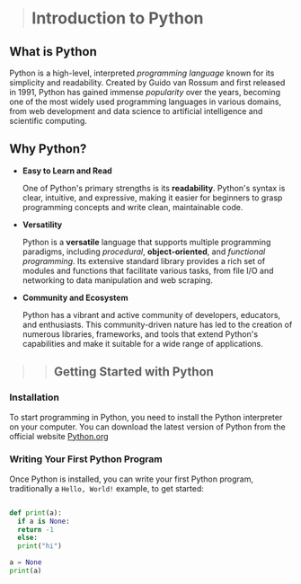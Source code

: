 > # Introduction to Python

## **What is Python**

Python is a high-level, interpreted *programming language* known for its simplicity and readability. Created by Guido van Rossum and first released in 1991, Python has gained immense *popularity* over the years, becoming one of the most widely used programming languages in various domains, from web development and data science to artificial intelligence and scientific computing.

## **Why Python?**

- **Easy to Learn and Read**

  One of Python's primary strengths is its **readability**. Python's syntax is clear, intuitive, and expressive, making it easier for beginners to grasp programming concepts and write clean, maintainable code.

- **Versatility**

  Python is a **versatile** language that supports multiple programming paradigms, including *procedural*, **object-oriented**, and _functional programming_. Its extensive standard library provides a rich set of modules and functions that facilitate various tasks, from file I/O and networking to data manipulation and web scraping.

- **Community and Ecosystem**

  Python has a vibrant and active community of developers, educators, and enthusiasts. This community-driven nature has led to the creation of numerous libraries, frameworks, and tools that extend Python's capabilities and make it suitable for a wide range of applications.

>> ## **Getting Started with Python**

### **Installation**

To start programming in Python, you need to install the Python interpreter on your computer. You can download the latest version of Python from the official website [Python.org](https://ww.python.org/)

### **Writing Your First Python Program**

Once Python is installed, you can write your first Python program, traditionally a  `Hello, World!` example, to get started:

```python

def print(a):
  if a is None:
  return -1
  else:
  print("hi")

a = None
print(a)
